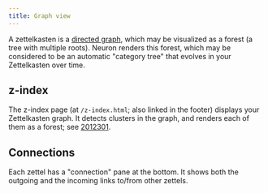 ```yaml
---
title: Graph view
---
```


A zettelkasten is a [directed graph](https://en.wikipedia.org/wiki/Directed_graph), which may be visualized as a forest (a tree with multiple roots). Neuron renders this forest, which may be considered to be an automatic "category tree" that evolves in your Zettelkasten over time. 

## z-index 

The z-index page (at `/z-index.html`; also linked in the footer) displays your Zettelkasten graph. It detects clusters in the graph, and renders each of them as a forest; see [2012301](z://cluster).

## Connections

Each zettel has a "connection" pane at the bottom. It shows both the outgoing and the incoming links to/from other zettels.

